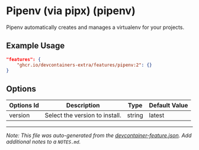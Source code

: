 
# Pipenv (via pipx) (pipenv)

Pipenv automatically creates and manages a virtualenv for your projects.

## Example Usage

```json
"features": {
    "ghcr.io/devcontainers-extra/features/pipenv:2": {}
}
```

## Options

| Options Id | Description | Type | Default Value |
|-----|-----|-----|-----|
| version | Select the version to install. | string | latest |



---

_Note: This file was auto-generated from the [devcontainer-feature.json](devcontainer-feature.json).  Add additional notes to a `NOTES.md`._
